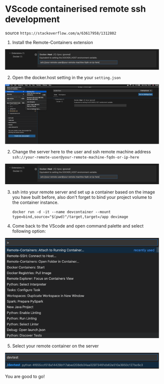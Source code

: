 # VScode containerised remote ssh development
source `https://stackoverflow.com/a/63617958/1312802`
1. Install the Remote-Containers extension

![Remote-Containers](../images/remote-containers-extensions.png)

2. Open the docker.host setting in the your `setting.json`

![Docker Host Setting](../images/docker-host-setting.png)

2. Change the server here to the user and ssh remote machine address
   `ssh://your-remote-user@your-remote-machine-fqdn-or-ip-here`

![Docker Host ssh](../images/docker-host-ssh.png)
   
3. ssh into your remote server and set up a container based on the image you have built before, also don't forget to bind your project volume to the container instance.
   ```
   docker run -d -it --name devcontainer --mount type=bind,source="$(pwd)"/target,target=/app devimage
   ```

4. Come back to the VScode and open command palette and select following option:

![Attach to the container](../images/attach-to-remote-container.png)

5. Select your remote container on the server

![Select the container](../images/select-remote-container.png)


You are good to go!
   